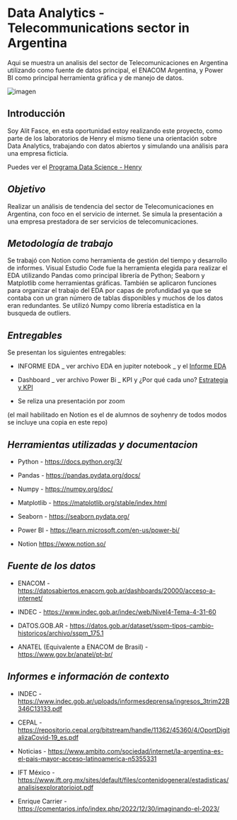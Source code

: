 
# Data Analytics - Telecommunications sector in Argentina 

Aqui se muestra un analisis del sector de Telecomunicaciones en Argentina utilizando como fuente de datos principal, el ENACOM Argentina, y Power BI como principal herramienta gráfica y de manejo de datos. 

![imagen](https://static-prod.adweek.com/wp-content/uploads/2018/06/internet-speeds-CONTENT-2018.gif)

## **Introducción**

Soy Alit Fasce, en esta oportunidad estoy realizando este proyecto, como parte de los laboratorios de Henry el mismo tiene una orientación sobre Data Analytics, trabajando con datos abiertos y simulando una análisis para una empresa ficticia. 

Puedes ver el [Programa Data Science - Henry](https://www.soyhenry.com/carrera-data-science)


## *Objetivo*

Realizar un análisis de tendencia del sector de Telecomunicaciones en Argentina, con foco en el servicio de internet. Se simula la presentación a una empresa prestadora de ser servicios de telecomunicaciones. 

## *Metodología de trabajo*

Se trabajó con Notion como herramienta de gestión del tiempo y desarrollo de informes. 
Visual Estudio Code fue la herramienta elegida para realizar el EDA utilizando Pandas como principal librería de Python; Seaborn y Matplotlib come herramientas gráficas. También se aplicaron funciones para organizar el trabajo del EDA por capas de profundidad ya que se contaba con un gran número de tablas disponibles y muchos de los datos eran redundantes. Se utilizó Numpy como librería estadística en la busqueda de outliers. 


## *Entregables*

Se presentan los siguientes entregables: 

- INFORME EDA _ ver archivo EDA en jupiter notebook _ y el [Informe EDA](https://www.notion.so/Informe-EDA-dc75824217004067875133807228d7ae)

- Dashboard _ ver archivo Power Bi _ KPI y ¿Por qué cada uno? [Estrategia y KPI](https://www.notion.so/Estrategia-y-definici-n-de-KPI-f7616919afa64d0bbc0e8dbb51cfe51a)

- Se reliza una presentación por zoom 

(el mail habilitado en Notion es el de alumnos de soyhenry de todos modos se incluye una copia en este repo)

## *Herramientas utilizadas y documentacion*

* Python - https://docs.python.org/3/

* Pandas -  https://pandas.pydata.org/docs/

* Numpy -  https://numpy.org/doc/

* Matplotlib - https://matplotlib.org/stable/index.html

* Seaborn - https://seaborn.pydata.org/

* Power BI - https://learn.microsoft.com/en-us/power-bi/

* Notion https://www.notion.so/

## *Fuente de los datos* 

- ENACOM - https://datosabiertos.enacom.gob.ar/dashboards/20000/acceso-a-internet/

-  INDEC - https://www.indec.gob.ar/indec/web/Nivel4-Tema-4-31-60

- DATOS.GOB.AR - https://datos.gob.ar/dataset/sspm-tipos-cambio-historicos/archivo/sspm_175.1

- ANATEL (Equivalente a ENACOM de Brasil) - https://www.gov.br/anatel/pt-br/

## *Informes e información de contexto*

- INDEC - https://www.indec.gob.ar/uploads/informesdeprensa/ingresos_3trim22B346C13133.pdf

- CEPAL - https://repositorio.cepal.org/bitstream/handle/11362/45360/4/OportDigitalizaCovid-19_es.pdf

- Noticias - https://www.ambito.com/sociedad/internet/la-argentina-es-el-pais-mayor-acceso-latinoamerica-n5355331

- IFT México - https://www.ift.org.mx/sites/default/files/contenidogeneral/estadisticas/analisisexploratorioiot.pdf

- Enrique Carrier - https://comentarios.info/index.php/2022/12/30/imaginando-el-2023/





